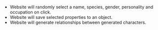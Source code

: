 * Website will randomly select a name, species, gender, personality and occupation on click.
* Website will save selected properties to an object.
* Website will generate relationships between generated characters.
